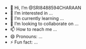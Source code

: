 - 👋 Hi, I’m @SRI8488594CHARAAN
- 👀 I’m interested in ...
- 🌱 I’m currently learning ...
- 💞️ I’m looking to collaborate on ...
- 📫 How to reach me ...
- 😄 Pronouns: ...
- ⚡ Fun fact: ...

<!---
SRI8488594CHARAAN/SRI8488594CHARAAN is a ✨ special ✨ repository because its `README.md` (this file) appears on your GitHub profile.
You can click the Preview link to take a look at your changes.
--->
